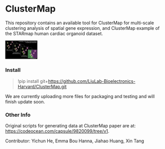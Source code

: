 # ClusterMap

This repository contains an available tool for ClusterMap for multi-scale clustering analysis of spatial gene expression, and ClusterMap example of the STARmap human cardiac organoid dataset.

<img src="./datasets/FeaturedImage.jpg" alt="FeaturedImage" style="zoom:10%;" />

### Install

> !pip install git+https://github.com/LiuLab-Bioelectronics-Harvard/ClusterMap.git

We are currently uploading more files for packaging and testing and will finish update soon.



### Other Info

Original scripts for generating data at ClusterMap paper are at: https://codeocean.com/capsule/9820099/tree/v1.




Contributor: Yichun He, Emma Bou Hanna, Jiahao Huang, Xin Tang
